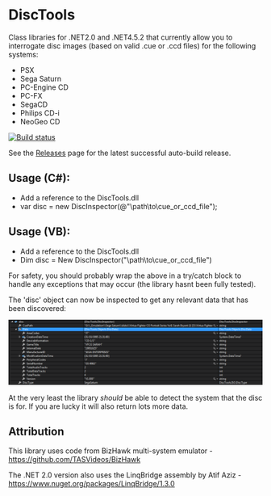 # DiscTools
Class libraries for .NET2.0 and .NET4.5.2 that currently allow you to interrogate disc images (based on valid .cue or .ccd files) for the following systems:

* PSX
* Sega Saturn
* PC-Engine CD
* PC-FX
* SegaCD
* Philips CD-i
* NeoGeo CD

[![Build status](https://ci.appveyor.com/api/projects/status/58juhmjpih7mw266/branch/master?svg=true)](https://ci.appveyor.com/project/Asnivor/disctools/branch/master)

See the [Releases](https://github.com/Asnivor/DiscTools/releases) page for the latest successful auto-build release.

## Usage (C#):

* Add a reference to the DiscTools.dll
* var disc = new DiscInspector(@"\path\to\cue_or_ccd_file");

## Usage (VB):

* Add a reference to the DiscTools.dll
* Dim disc = New DiscInspector("\path\to\cue_or_ccd_file")

For safety, you should probably wrap the above in a try/catch block to handle any exceptions that may occur (the library hasnt been fully tested).

The 'disc' object can now be inspected to get any relevant data that has been discovered:

![](Images/ss-data.PNG?raw=true)

At the very least the library *should* be able to detect the system that the disc is for. If you are lucky it will also return lots more data.

## Attribution
This library uses code from BizHawk multi-system emulator - https://github.com/TASVideos/BizHawk

The .NET 2.0 version also uses the LinqBridge assembly by Atif Aziz - https://www.nuget.org/packages/LinqBridge/1.3.0
